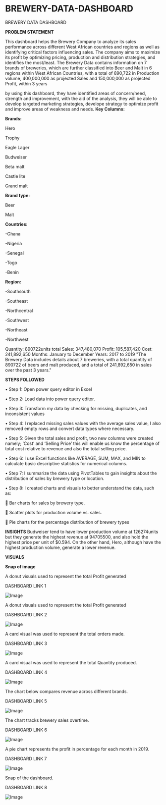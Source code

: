 # BREWERY-DATA-DASHBOARD
 BREWERY DATA DASHBOARD



**PROBLEM STATEMENT**

This dashboard helps the Brewery Company to analyze its sales performance across different West African countries and regions as well as identifying critical factors influencing sales. The company aims to maximize its profit by optimizing pricing, production and distribution strategies, and identifies the most/least. The Brewery Data contains information on 7 brands of breweries, which are further classified into Beer and Malt in 6 regions within West African Countries, with a total of 890,722 in Production volume, 400,000,000 as projected Sales and 150,000,000 as projected Profit, within 3 years

by using this dashboard, they have identified areas of concern/need, strength and improvement, with the aid of the analysis, they will be able to develop targeted marketing strategies, develope strategy to optimize profit and improve areas of weakness and needs. 
**Key Columns:**

**Brands:**

Hero

Trophy 

Eagle Lager

Budweiser 

Beta malt 

Castle lite 

Grand malt

**Brand type:**

Beer 

Malt


**Countries:** 

-Ghana 

-Nigeria

-Senegal

-Togo

-Benin

**Region:** 

-Southsouth

-Southeast

-Northcentral

-Southwest 

-Northeast

-Northwest


Quantity: 890722units total 
Sales: 347,480,070
Profit: 105,587,420
Cost: 241,892,650
Months: January to December
Years: 2017 to 2019
"The Brewery Data includes details about 7 breweries, with a total quantity of 890722 of beers and malt produced, and a total of 241,892,650 in sales over the past 3 years."


**STEPS FOLLOWED**


•	Step 1: Open power query editor in Excel

•	Step 2: Load data into power query editor.

•	Step 3: Transform my data by checking for missing, duplicates, and inconsistent values

•	Step 4: I replaced missing sales values with the average sales value, I also removed empty rows and convert data types where necessary.

•	Step 5: Given the total sales and profit, two new columns were created namely; ‘Cost’ and ‘Selling Price’ this will enable us know the percentage of total cost relative to revenue and also the total selling price.

•	Step 6: I use Excel functions like AVERAGE, SUM, MAX, and MIN to calculate basic descriptive statistics for numerical columns.

•	Step 7: I summarize the data using PivotTables to gain insights about the distribution of sales by brewery type or location.

•	Step 8: I created charts and visuals to better understand the data, such as:


	Bar charts for sales by brewery type.

	Scatter plots for production volume vs. sales.

	Pie charts for the percentage distribution of brewery types


**INSIGHTS**
Budweiser tend to have lower production volume at 126274units but they generate the highest revenue at 94705500, and also hold the highest price per unit of $0.594. On the other hand, Hero, although have the highest production volume, generate a lower revenue.

**VISUALS**

**Snap of image**

A donut visuals used to represent the total Profit generated


DASHBOARD LINK 1

![Image](https://github.com/user-attachments/assets/a9331b35-8a28-47b4-831a-ba25da8a568e)


A donut visuals used to represent the total Profit generated

DASHBOARD LINK 2

![Image](https://github.com/user-attachments/assets/0ff6c318-ca7e-49ba-a0d2-1bd9c83bed24)

A card visual was used to represent the total orders made.

DASHBOARD LINK 3

![Image](https://github.com/user-attachments/assets/30a42640-f1ca-4ff9-9229-7b20f10e093f)

A card visual was used to represent the total Quantity produced.

DASHBOARD LINK 4

![Image](https://github.com/user-attachments/assets/206c6916-3c01-4433-be1f-8119e2c2cfc2)

The chart below compares revenue across different brands.

DASHBOARD LINK 5

![Image](https://github.com/user-attachments/assets/71cb73fc-9f9d-4e10-95f4-908a5f73e6e1)

The chart tracks brewery sales overtime.

DASHBOARD LINK 6

![Image](https://github.com/user-attachments/assets/c769a8fa-d63b-4fe0-9983-68d160fbbf01)

A pie chart represents the profit in percentage for each month in 2019.

DASHBOARD LINK 7

![Image](https://github.com/user-attachments/assets/ec3fc614-0b2b-4c75-afa2-3b4b868374e2)

Snap of the dashboard.

DASHBOARD LINK 8

![Image](https://github.com/user-attachments/assets/df6530cb-282e-45b2-a017-50627cf5a205)








